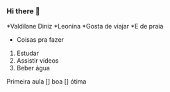 ### Hi there 👋

*Valdilane Diniz
*Leonina
*Gosta de viajar
*E de praia

- Coisas pra fazer
1. Estudar
2. Assistir vídeos
3. Beber água

Primeira aula
[] boa
[] ótima





<!--
**ValdilaneDiniz/ValdilaneDiniz** is a ✨ _special_ ✨ repository because its `README.md` (this file) appears on your GitHub profile.

Here are some ideas to get you started:

- 🔭 I’m currently working on ...
- 🌱 I’m currently learning ...
- 👯 I’m looking to collaborate on ...
- 🤔 I’m looking for help with ...
- 💬 Ask me about ...
- 📫 How to reach me: ...
- 😄 Pronouns: ...
- ⚡ Fun fact: ...
-->
